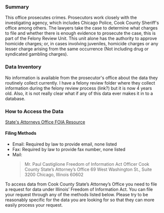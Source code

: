 ### Summary

This office prosecutes crimes. Prosecutors work closely with the investigating agency, which includes Chicago Police, Cook County Sheriff's office among others. The lawyers take the case to determine what charges to file and whether there is enough evidence to prosecute the case, this is part of the Felony Review Unit. This unit alone has the authority to approve homicide charges; or, in cases involving juveniles, homicide charges or any lesser charge arising from the same occurrence (Not including drug or syndicated gambling charges).  


### Data Inventory

No information is available from the prosecutor's office about the data they routinely collect currently. I have a felony review folder where they collect information during the felony review process (link?) but it is now 4 years old. Also, it is not really clear what if any of this data ever makes it in to a database.  


### How to Access the Data
[State's Attorneys Office FOIA Resource](http://www.statesattorney.org/about_the_office.html)  


#### Filing Methods
* Email: Required by law to provide email, none listed
* Fax: Required by law to provide fax number, none listed
* Mail: 
    > Mr. Paul Castiglione 
    > Freedom of Information Act Officer
    > Cook County State’s Attorney’s Office
    > 69 West Washington St., Suite 3200
    > Chicago, Illinois 60602
    
To access data from Cook County State’s Attorney’s Office you need to file a request for data under Illinois’ Freedom of Information Act.  You can file your request through any of the methods listed below.  Please try to be reasonably specific for the data you are looking for so that they can more easily process your request.   